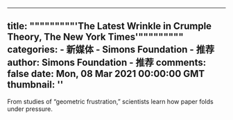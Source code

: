 
---
title: """""""""'The Latest Wrinkle in Crumple Theory, The New York Times'"""""""""
categories: 
    - 新媒体
    - Simons Foundation - 推荐
author: Simons Foundation - 推荐
comments: false
date: Mon, 08 Mar 2021 00:00:00 GMT
thumbnail: ''
---

<div>   
<p></p><p>From studies of “geometric frustration,” scientists learn how paper folds under pressure.</p>
<p></p>
            
</div>
            